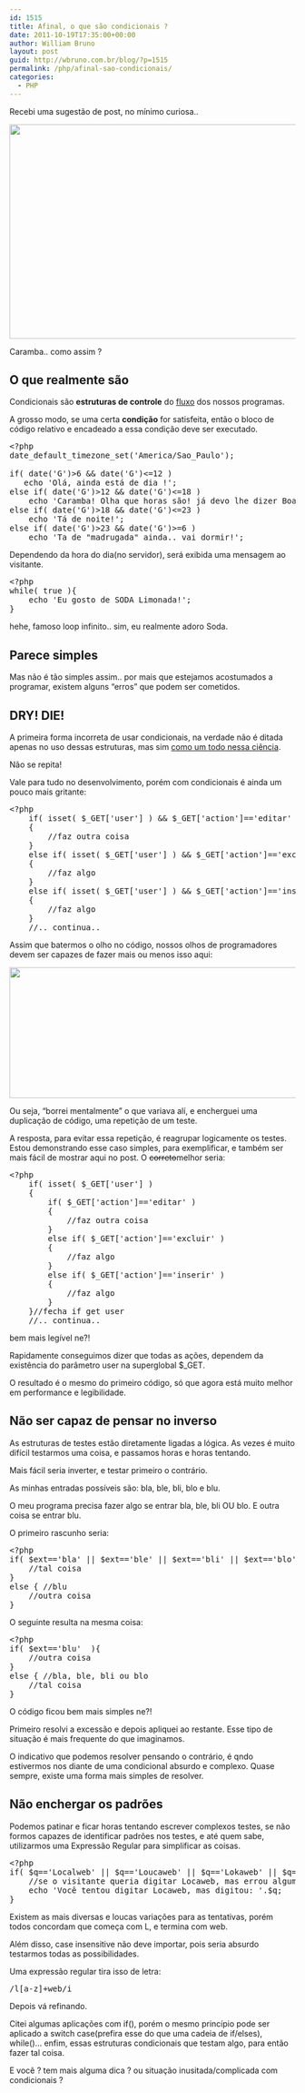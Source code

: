 ```yaml
---
id: 1515
title: Afinal, o que são condicionais ?
date: 2011-10-19T17:35:00+00:00
author: William Bruno
layout: post
guid: http://wbruno.com.br/blog/?p=1515
permalink: /php/afinal-sao-condicionais/
categories:
  - PHP
---
```

Recebi uma sugestão de post, no mínimo curiosa..
  
[<img src="http://wbruno.com.br/wp-content/uploads/2011/10/Screen-shot-2011-10-19-at-3.56.26-PM.png" alt="" title="Screen shot 2011-10-19 at 3.56.26 PM" width="573" height="377" class="aligncenter size-full wp-image-1516" srcset="http://wbruno.com.br/wp-content/uploads/2011/10/Screen-shot-2011-10-19-at-3.56.26-PM.png 573w, http://wbruno.com.br/wp-content/uploads/2011/10/Screen-shot-2011-10-19-at-3.56.26-PM-300x197.png 300w" sizes="(max-width: 573px) 100vw, 573px" />](http://wbruno.com.br/wp-content/uploads/2011/10/Screen-shot-2011-10-19-at-3.56.26-PM.png)
  
Caramba.. como assim ?
  
<!--more-->

## O que realmente são

Condicionais são **estruturas de controle** do <u>fluxo</u> dos nossos programas.
  
A grosso modo, se uma certa **condição** for satisfeita, então o bloco de código relativo e encadeado a essa condição deve ser executado.

<pre name="code" class="php">&lt;?php
date_default_timezone_set('America/Sao_Paulo');

if( date('G')>6 && date('G')&lt;=12 )
   echo 'Olá, ainda está de dia !';
else if( date('G')>12 && date('G')&lt;=18 )
    echo 'Caramba! Olha que horas são! já devo lhe dizer Boa Tarde!';
else if( date('G')>18 && date('G')&lt;=23 )
    echo 'Tá de noite!';
else if( date('G')>23 && date('G')>=6 )
    echo 'Ta de "madrugada" ainda.. vai dormir!';
</pre>

Dependendo da hora do dia(no servidor), será exibida uma mensagem ao visitante.

<pre name="code" class="php">&lt;?php
while( true ){
    echo 'Eu gosto de SODA Limonada!';
}</pre>

hehe, famoso loop infinito.. sim, eu realmente adoro Soda.

## Parece simples

Mas não é tão simples assim.. por mais que estejamos acostumados a programar, existem alguns &#8220;erros&#8221; que podem ser cometidos.

## DRY! DIE!

A primeira forma incorreta de usar condicionais, na verdade não é ditada apenas no uso dessas estruturas, mas sim <a href="http://wbruno.com.br/2011/08/18/boas-praticas-de-programacao-filosofias-de-desenvolvimento/" target="_blank">como um todo nessa ciência</a>.
  
Não se repita!
  
Vale para tudo no desenvolvimento, porém com condicionais é ainda um pouco mais gritante:

<pre name="code" class="php">&lt;?php
    if( isset( $_GET['user'] ) && $_GET['action']=='editar' )
    {
        //faz outra coisa
    }
    else if( isset( $_GET['user'] ) && $_GET['action']=='excluir' )
    {
        //faz algo
    }
    else if( isset( $_GET['user'] ) && $_GET['action']=='inserir' )
    {
        //faz algo
    }
    //.. continua..
</pre>

Assim que batermos o olho no código, nossos olhos de programadores devem ser capazes de fazer mais ou menos isso aqui:
  
[<img src="http://wbruno.com.br/wp-content/uploads/2011/10/Screen-shot-2011-10-19-at-4.35.43-PM.jpg" alt="" title="Screen-shot-2011-10-19-at-4.35.43-PM" width="624" height="230" class="aligncenter size-full wp-image-1531" srcset="http://wbruno.com.br/wp-content/uploads/2011/10/Screen-shot-2011-10-19-at-4.35.43-PM.jpg 624w, http://wbruno.com.br/wp-content/uploads/2011/10/Screen-shot-2011-10-19-at-4.35.43-PM-300x110.jpg 300w" sizes="(max-width: 624px) 100vw, 624px" />](http://wbruno.com.br/wp-content/uploads/2011/10/Screen-shot-2011-10-19-at-4.35.43-PM.jpg)
  
Ou seja, &#8220;borrei mentalmente&#8221; o que variava alí, e encherguei uma duplicação de código, uma repetição de um teste.
  
A resposta, para evitar essa repetição, é reagrupar logicamente os testes. Estou demonstrando esse caso simples, para exemplificar, e também ser mais fácil de mostrar aqui no post. O <del datetime="2011-10-19T18:44:03+00:00">correto</del>melhor seria:

<pre name="code" class="php">&lt;?php
    if( isset( $_GET['user'] )
    {
        if( $_GET['action']=='editar' )
        {
            //faz outra coisa
        }
        else if( $_GET['action']=='excluir' )
        {
            //faz algo
        }
        else if( $_GET['action']=='inserir' )
        {
            //faz algo
        }
    }//fecha if get user
    //.. continua..
</pre>

bem mais legível ne?!
  
Rapidamente conseguimos dizer que todas as ações, dependem da existência do parâmetro user na superglobal $_GET.
  
O resultado é o mesmo do primeiro código, só que agora está muito melhor em performance e legibilidade.

## Não ser capaz de pensar no inverso

As estruturas de testes estão diretamente ligadas a lógica. As vezes é muito difícil testarmos uma coisa, e passamos horas e horas tentando.
  
Mais fácil seria inverter, e testar primeiro o contrário.
  
As minhas entradas possíveis são: bla, ble, bli, blo e blu.
  
O meu programa precisa fazer algo se entrar bla, ble, bli OU blo. E outra coisa se entrar blu. 

O primeiro rascunho seria:

<pre name="code" class="php">&lt;?php
if( $ext=='bla' || $ext=='ble' || $ext=='bli' || $ext=='blo'  ){
    //tal coisa
}
else { //blu
    //outra coisa
}</pre>

O seguinte resulta na mesma coisa:

<pre name="code" class="php">&lt;?php
if( $ext=='blu'  ){
    //outra coisa
}
else { //bla, ble, bli ou blo
    //tal coisa
}</pre>

O código ficou bem mais simples ne?!
  
Primeiro resolvi a excessão e depois apliquei ao restante. Esse tipo de situação é mais frequente do que imaginamos.
  
O indicativo que podemos resolver pensando o contrário, é qndo estivermos nos diante de uma condicional absurdo e complexo. Quase sempre, existe uma forma mais simples de resolver.

## Não enchergar os padrões

Podemos patinar e ficar horas tentando escrever complexos testes, se não formos capazes de identificar padrões nos testes, e até quem sabe, utilizarmos uma Expressão Regular para simplificar as coisas.

<pre name="code" class="php">&lt;?php
if( $q=='Localweb' || $q=='Loucaweb' || $q=='Lokaweb' || $q=='LokaWeb' ){
    //se o visitante queria digitar Locaweb, mas errou algum pedaço..
    echo 'Você tentou digitar Locaweb, mas digitou: '.$q;
}
</pre>

Existem as mais diversas e loucas variações para as tentativas, porém todos concordam que começa com L, e termina com web.
  
Além disso, case insensitive não deve importar, pois seria absurdo testarmos todas as possibilidades.
  
Uma expressão regular tira isso de letra:

<pre name="code" class="javascript">/l[a-z]+web/i</pre>

Depois vá refinando.

Citei algumas aplicações com if(), porém o mesmo princípio pode ser aplicado a switch case(prefira esse do que uma cadeia de if/elses), while()&#8230; enfim, essas estruturas condicionais que testam algo, para então fazer tal coisa.

E você ? tem mais alguma dica ? ou situação inusitada/complicada com condicionais ?
